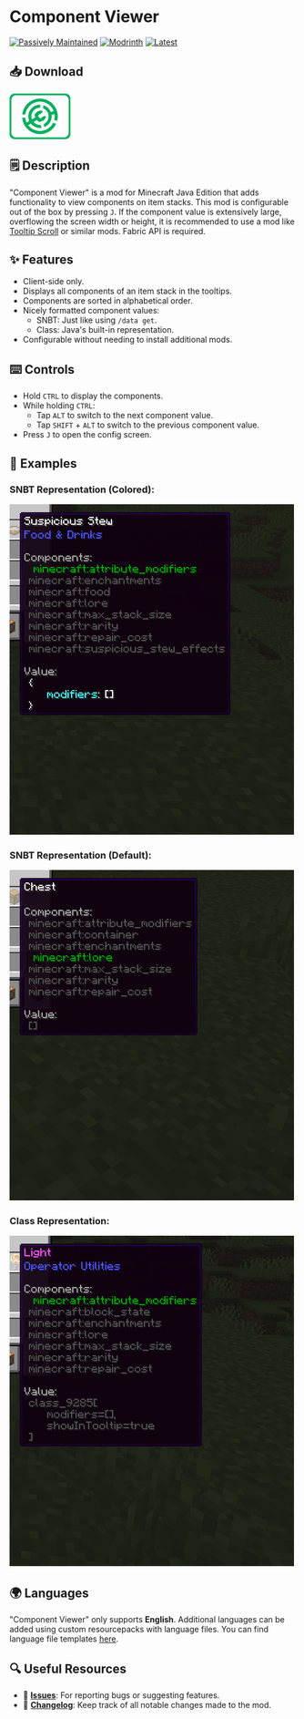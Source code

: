 # Component Viewer
[![Passively Maintained](https://img.shields.io/badge/status-passively_maintained-yellowgreen?style=for-the-badge)](https://github.com/fixyldev/fixyldev/blob/main/STATUS.md#passively-maintained)
[![Modrinth](https://img.shields.io/modrinth/dt/P9vIqP8R?style=for-the-badge&logo=modrinth&labelColor=gray&color=00af5c&label)](https://modrinth.com/mod/component-viewer)
[![Latest](https://img.shields.io/modrinth/game-versions/P9vIqP8R?style=for-the-badge&label=latest)](https://modrinth.com/mod/component-viewer/versions)

## 📥 Download
[<img src="https://github.com/fixyldev/fixyldev/blob/main/download/modrinth.svg" height="80">](https://modrinth.com/mod/component-viewer)

## 🗒️ Description
"Component Viewer" is a mod for Minecraft Java Edition that adds functionality to view components on item stacks. This mod is configurable out of the box by pressing `J`. If the component value is extensively large, overflowing the screen width or height, it is recommended to use a mod like [Tooltip Scroll](https://modrinth.com/mod/tooltip-scroll) or similar mods. Fabric API is required.

## ✨ Features
- Client-side only.
- Displays all components of an item stack in the tooltips.
- Components are sorted in alphabetical order.
- Nicely formatted component values:
  - SNBT: Just like using `/data get`.
  - Class: Java's built-in representation.
- Configurable without needing to install additional mods.

## ⌨️ Controls
- Hold `CTRL` to display the components.
- While holding `CTRL`:
  - Tap `ALT` to switch to the next component value.
  - Tap `SHIFT` + `ALT` to switch to the previous component value.
- Press `J` to open the config screen.

## 🚀 Examples
### SNBT Representation (Colored):
![SNBT (Colored)](images/snbt_colored.webp?raw=true)

### SNBT Representation (Default):
![SNBT (Default)](images/snbt_default.webp?raw=true)

### Class Representation:
![Class](images/class.webp?raw=true)

## 🌍 Languages
"Component Viewer" only supports **English**. Additional languages can be added using custom resourcepacks with language files. You can find language file templates [here](https://github.com/fixyldev/ComponentViewer/tree/main/assets/lang).

## 🔍 Useful Resources
- 🐛 [**Issues**](https://github.com/fixyldev/ComponentViewer/issues): For reporting bugs or suggesting features.
- 📝 [**Changelog**](https://modrinth.com/mod/component-viewer/changelog): Keep track of all notable changes made to the mod.
